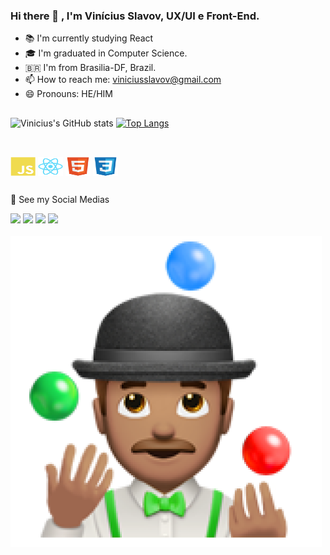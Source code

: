 ### Hi there 👋 , I'm Vinícius Slavov, UX/UI e Front-End.


- 📚 I'm currently studying React
- 🎓 I'm graduated in Computer Science. 
- 🇧🇷 I'm from Brasilia-DF, Brazil.
- 📫 How to reach me: viniciusslavov@gmail.com
- 😄 Pronouns: HE/HIM 

## 

![Vinicius's GitHub stats](https://github-readme-stats.vercel.app/api?username=viniciushenrique26&count_private=true)
[![Top Langs](https://github-readme-stats.vercel.app/api/top-langs/?username=viniciushenrique26&hide_progress=false)](https://github.com/viniciushenrique26/github-readme-stats)  


##

<div style="display: inline_block"><br>
  <img align="center" alt="Vinicius-Js" height="30" width="40" src="https://raw.githubusercontent.com/devicons/devicon/master/icons/javascript/javascript-plain.svg">
  <img align="center" alt="Vinicius-React" height="30" width="40" src="https://raw.githubusercontent.com/devicons/devicon/master/icons/react/react-original.svg">
  <img align="center" alt="Vinicius-HTML" height="30" width="40" src="https://raw.githubusercontent.com/devicons/devicon/master/icons/html5/html5-original.svg">
  <img align="center" alt="Rafa-CSS" height="30" width="40" src="https://raw.githubusercontent.com/devicons/devicon/master/icons/css3/css3-original.svg">
  
</div> 

 ## 
 🧐 See my Social Medias
<div>  
   <a href="https://www.behance.com/in/viniciushenrique26-45875016a" target="_blank"><img src="https://img.shields.io/badge/-Behance-blue?style=for-the-badge&logo=behance&logoColor=white" target="_blank"></a> 
  <a href = "mailto:viniciusslavov@gmail.com"><img src="https://img.shields.io/badge/-Gmail-%23333?style=for-the-badge&logo=gmail&logoColor=white" target="_blank"></a>
  <a href="https://www.linkedin.com/in/viniciushenrique26-45875016a" target="_blank"><img src="https://img.shields.io/badge/-LinkedIn-%230077B5?style=for-the-badge&logo=linkedin&logoColor=white" target="_blank"></a>   
  <a href="https://slavovdeveloper.vercel.app/" target="_blank"><img src="https://img.shields.io/badge/website-000000?style=for-the-badge&logo=About.me&logoColor=white" target="_blank"></a>  
</div> <br> 

<div>
<picture>
  <source media="(prefers-color-scheme: dark)" srcset="https://user-images.githubusercontent.com/25423296/163456776-7f95b81a-f1ed-45f7-b7ab-8fa810d529fa.png">
  <img alt="Shows an illustrated sun in light color mode and a moon with stars in dark color mode." src="https://github.com/viniciushenrique26/slavovdeveloper/blob/25cde5308a3e23e2ea721412fbcb14b3f7785548/assets/logo-2.png">
</picture> 
</div> 
